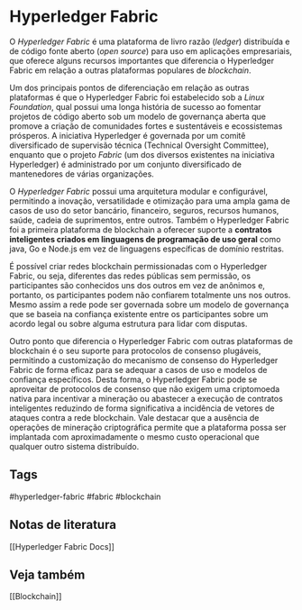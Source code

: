 # Hyperledger Fabric

O _Hyperledger Fabric_ é uma plataforma de livro razão (_ledger_) distribuída e de código fonte aberto (_open source_) para uso em aplicações empresariais, que oferece alguns recursos importantes que diferencia o Hyperledger Fabric em relação a outras plataformas populares de _blockchain_.

Um dos principais pontos de diferenciação em relação as outras plataformas é que o Hyperledger Fabric foi estabelecido sob a _Linux Foundation_, qual possui uma longa história de sucesso ao fomentar projetos de código aberto sob um modelo de governança aberta que promove a criação de comunidades fortes e sustentáveis e ecossistemas prósperos. A iniciativa Hyperledger é governada por um comitê diversificado de supervisão técnica (Technical Oversight Committee), enquanto que o projeto _Fabric_ (um dos diversos existentes na iniciativa Hyperledger) é administrado por um conjunto diversificado de mantenedores de várias organizações.

O _Hyperledger Fabric_ possui uma arquitetura modular e configurável, permitindo a inovação, versatilidade e otimização para uma ampla gama de casos de uso do setor bancário, financeiro, seguros, recursos humanos, saúde, cadeia de suprimentos, entre outros. Também o Hyperledger Fabric foi a primeira plataforma de blockchain a oferecer suporte a **contratos inteligentes criados em linguagens de programação de uso geral** como java, Go e Node.js em vez de linguagens específicas de domínio restritas.

É possível criar redes blockchain permissionadas com o Hyperledger Fabric, ou seja, diferentes das redes públicas sem permissão, os participantes são conhecidos uns dos  outros em vez de anônimos e, portanto, os participantes podem não confiarem totalmente uns nos outros. Mesmo assim a rede pode ser governada sobre um modelo de governança que se baseia na confiança existente entre os participantes sobre um acordo legal ou sobre alguma estrutura para lidar com disputas.

Outro ponto que diferencia o Hyperledger Fabric com outras plataformas de blockchain é o seu suporte para protocolos de consenso plugáveis, permitindo a customização do mecanismo de consenso do Hyperledger Fabric de forma eficaz para se adequar a casos de uso e modelos de confiança específicos. Desta forma, o Hyperledger Fabric pode se aproveitar de protocolos de consenso que não exigem uma criptomoeda nativa para incentivar a mineração ou abastecer a execução de contratos inteligentes reduzindo de forma significativa a incidência de vetores de ataques contra a rede blockchain. Vale destacar que a ausência de operações de mineração criptográfica permite que a plataforma possa ser implantada com aproximadamente o mesmo custo operacional que qualquer outro sistema distribuído.

## Tags

#hyperledger-fabric #fabric #blockchain

## Notas de literatura

[[Hyperledger Fabric Docs]]

## Veja também

[[Blockchain]]
